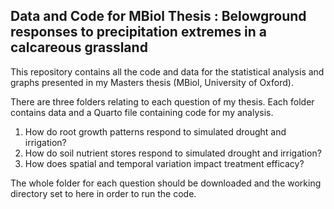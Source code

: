 ## Data and Code for MBiol Thesis : Belowground responses to precipitation extremes in a calcareous grassland 

This repository contains all the code and data for the statistical analysis and graphs presented in my Masters thesis (MBiol, University of Oxford). 

There are three folders relating to each question of my thesis. Each folder contains data and a Quarto file containing code for my analysis.  
1. How do root growth patterns respond to simulated drought and irrigation?
2. How do soil nutrient stores respond to simulated drought and irrigation?
3. How does spatial and temporal variation impact treatment efficacy?

The whole folder for each question should be downloaded and the working directory set to here in order to run the code.
